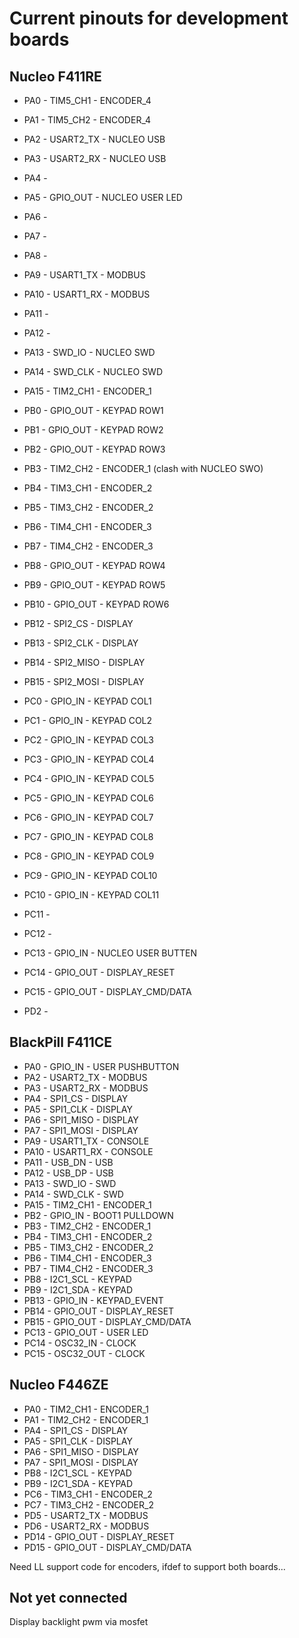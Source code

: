 # Current pinouts for development boards

## Nucleo F411RE
* PA0  - TIM5_CH1  - ENCODER_4
* PA1  - TIM5_CH2  - ENCODER_4
* PA2  - USART2_TX - NUCLEO USB
* PA3  - USART2_RX - NUCLEO USB
* PA4  -
* PA5  - GPIO_OUT  - NUCLEO USER LED
* PA6  -
* PA7  -
* PA8  -
* PA9  - USART1_TX - MODBUS
* PA10 - USART1_RX - MODBUS
* PA11 -
* PA12 -
* PA13 - SWD_IO    - NUCLEO SWD
* PA14 - SWD_CLK   - NUCLEO SWD
* PA15 - TIM2_CH1  - ENCODER_1

* PB0  - GPIO_OUT  - KEYPAD ROW1
* PB1  - GPIO_OUT  - KEYPAD ROW2
* PB2  - GPIO_OUT  - KEYPAD ROW3
* PB3  - TIM2_CH2  - ENCODER_1 (clash with NUCLEO SWO)
* PB4  - TIM3_CH1  - ENCODER_2
* PB5  - TIM3_CH2  - ENCODER_2
* PB6  - TIM4_CH1  - ENCODER_3
* PB7  - TIM4_CH2  - ENCODER_3
* PB8  - GPIO_OUT  - KEYPAD ROW4
* PB9  - GPIO_OUT  - KEYPAD ROW5
* PB10 - GPIO_OUT  - KEYPAD ROW6
* PB12 - SPI2_CS   - DISPLAY
* PB13 - SPI2_CLK  - DISPLAY
* PB14 - SPI2_MISO - DISPLAY
* PB15 - SPI2_MOSI - DISPLAY

* PC0  - GPIO_IN - KEYPAD COL1
* PC1  - GPIO_IN - KEYPAD COL2
* PC2  - GPIO_IN - KEYPAD COL3
* PC3  - GPIO_IN - KEYPAD COL4
* PC4  - GPIO_IN - KEYPAD COL5
* PC5  - GPIO_IN - KEYPAD COL6
* PC6  - GPIO_IN - KEYPAD COL7
* PC7  - GPIO_IN - KEYPAD COL8
* PC8  - GPIO_IN - KEYPAD COL9
* PC9  - GPIO_IN - KEYPAD COL10
* PC10 - GPIO_IN - KEYPAD COL11
* PC11 -
* PC12 -
* PC13 - GPIO_IN   - NUCLEO USER BUTTEN
* PC14 - GPIO_OUT  - DISPLAY_RESET
* PC15 - GPIO_OUT  - DISPLAY_CMD/DATA

* PD2  -

## BlackPill F411CE
* PA0  - GPIO_IN   - USER PUSHBUTTON
* PA2  - USART2_TX - MODBUS
* PA3  - USART2_RX - MODBUS
* PA4  - SPI1_CS   - DISPLAY
* PA5  - SPI1_CLK  - DISPLAY
* PA6  - SPI1_MISO - DISPLAY
* PA7  - SPI1_MOSI - DISPLAY
* PA9  - USART1_TX - CONSOLE
* PA10 - USART1_RX - CONSOLE
* PA11 - USB_DN    - USB
* PA12 - USB_DP    - USB
* PA13 - SWD_IO    - SWD
* PA14 - SWD_CLK   - SWD
* PA15 - TIM2_CH1  - ENCODER_1
* PB2  - GPIO_IN   - BOOT1 PULLDOWN
* PB3  - TIM2_CH2  - ENCODER_1
* PB4  - TIM3_CH1  - ENCODER_2
* PB5  - TIM3_CH2  - ENCODER_2
* PB6  - TIM4_CH1  - ENCODER_3
* PB7  - TIM4_CH2  - ENCODER_3
* PB8  - I2C1_SCL  - KEYPAD
* PB9  - I2C1_SDA  - KEYPAD
* PB13 - GPIO_IN   - KEYPAD_EVENT
* PB14 - GPIO_OUT  - DISPLAY_RESET
* PB15 - GPIO_OUT  - DISPLAY_CMD/DATA
* PC13 - GPIO_OUT  - USER LED
* PC14 - OSC32_IN  - CLOCK
* PC15 - OSC32_OUT - CLOCK

## Nucleo F446ZE
* PA0  - TIM2_CH1  - ENCODER_1
* PA1  - TIM2_CH2  - ENCODER_1
* PA4  - SPI1_CS   - DISPLAY
* PA5  - SPI1_CLK  - DISPLAY
* PA6  - SPI1_MISO - DISPLAY
* PA7  - SPI1_MOSI - DISPLAY
* PB8  - I2C1_SCL  - KEYPAD
* PB9  - I2C1_SDA  - KEYPAD
* PC6  - TIM3_CH1  - ENCODER_2
* PC7  - TIM3_CH2  - ENCODER_2
* PD5  - USART2_TX - MODBUS
* PD6  - USART2_RX - MODBUS
* PD14 - GPIO_OUT  - DISPLAY_RESET
* PD15 - GPIO_OUT  - DISPLAY_CMD/DATA

Need LL support code for encoders, ifdef to support both boards...

## Not yet connected
Display backlight pwm via mosfet
